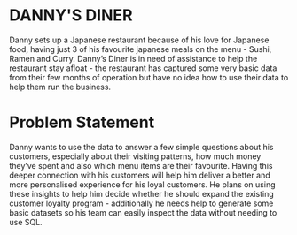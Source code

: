 # DANNY'S DINER
Danny sets up a Japanese restaurant because of his love for Japanese food, having just 3 of his favourite 
japanese meals on the menu - Sushi, Ramen and Curry.
Danny’s Diner is in need of assistance to help the restaurant stay afloat - the restaurant has captured some 
very basic data from their few months of operation but have no idea how to use their data to help them run the business.

# Problem Statement
Danny wants to use the data to answer a few simple questions about his customers, especially about their visiting patterns, 
how much money they’ve spent and also which menu items are their favourite. 
Having this deeper connection with his customers will help him deliver a better and more personalised experience for his loyal customers.
He plans on using these insights to help him decide whether he should expand the existing customer loyalty program - additionally he 
needs help to generate some basic datasets so his team can easily inspect the data without needing to use SQL.

